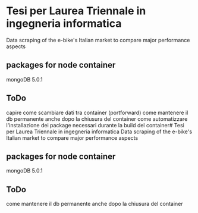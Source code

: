 # Tesi per Laurea Triennale in ingegneria informatica
Data scraping of the e-bike's Italian market to compare major performance aspects

## packages for node container
mongoDB 5.0.1

## ToDo
capire come scambiare dati tra container (portforward)
come mantenere il db permanente anche dopo la chiusura del container
come automatizzare l'installazione dei package necessari durante la build del container# Tesi per Laurea Triennale in ingegneria informatica
Data scraping of the e-bike's Italian market to compare major performance aspects

## packages for node container
mongoDB 5.0.1

## ToDo
come mantenere il db permanente anche dopo la chiusura del container